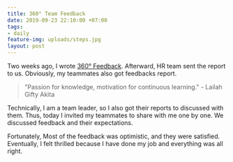```yaml
---
title: 360° Team Feedback
date: 2019-09-23 22:10:00 +07:00
tags:
- daily
feature-img: uploads/steps.jpg
layout: post
---
```


Two weeks ago, I wrote [360° Feedback](https://minibugdev.github.io/me/2019/09/10/peer-feedback.html). Afterward, HR team sent the report to us. Obviously, my teammates also got feedbacks report.

> "Passion for knowledge, motivation for continuous learning." - Lailah Gifty Akita

Technically, I am a team leader, so I also got their reports to discussed with them. Thus, today I invited my teammates to share with me one by one. We discussed feedback and their expectations.

Fortunately, Most of the feedback was optimistic, and they were satisfied. Eventually, I felt thrilled because I have done my job and everything was all right.